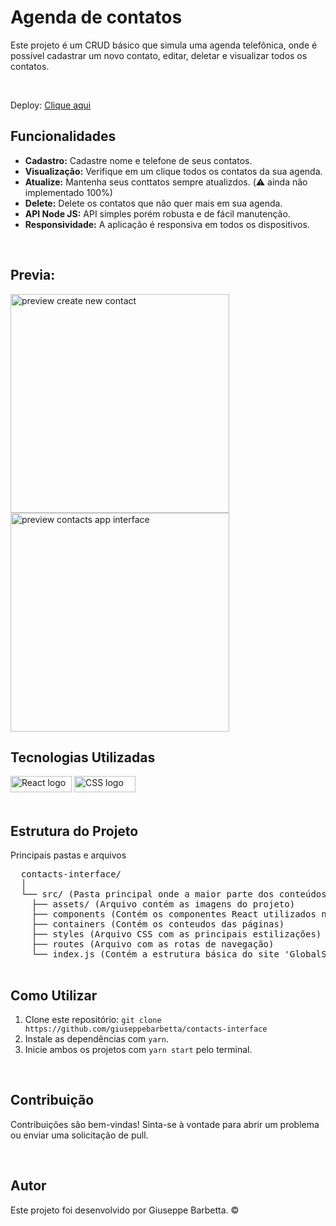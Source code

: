 <body>
  <h1>Agenda de contatos</h1>
  <p>Este projeto é um CRUD básico que simula uma agenda telefônica, onde é possível cadastrar um novo contato, editar, deletar e visualizar todos os contatos.</p><br>
  
  <p>Deploy:  <a href='https://contacts-interface.netlify.app/'> Clique aqui</a></p>

  <h2>Funcionalidades</h2>
  <ul>
      <li><strong>Cadastro:</strong> Cadastre nome e telefone de seus contatos.</li>
      <li><strong>Visualização:</strong> Verifique em um clique todos os contatos da sua agenda.</li>
      <li><strong>Atualize:</strong> Mantenha seus conttatos sempre atualizdos. (⚠️ ainda não implementado 100%)</li>
      <li><strong>Delete:</strong> Delete os contatos que não quer mais em sua agenda.</li>
      <li><strong>API Node JS:</strong> API simples porém robusta e de fácil manutenção.</li>
      <li><strong>Responsividade:</strong> A aplicação é responsiva em todos os dispositivos.</li>
  </ul><br>

  <h2>Previa:</h2>

  <div display: flex>
  <img src='https://github.com/giuseppebarbetta/contacts-interface/assets/148505073/3216762c-f43b-4182-9137-055e4a34aa84' alt='preview create new contact' width='350px' />
  <img src='https://github.com/giuseppebarbetta/contacts-interface/assets/148505073/e5150a15-1323-4efb-aac6-f3cf667b3a1a' alt='preview contacts app interface' width='350px' />

  </div>

  <h2>Tecnologias Utilizadas</h2>
  <div display: flex>
    <img src="https://img.shields.io/badge/React-20232A?style=for-the-badge&logo=react&logoColor=61DAFB" width="98px" height="26px" alt='React logo'> 
    <img src="https://img.shields.io/badge/CSS3-1572B6?style=for-the-badge&logo=css3&logoColor=white" width="98px" height="26px" alt='CSS logo'>
  </div><br>

  <h2>Estrutura do Projeto</h2>
  <p>Principais pastas e arquivos</p>

  <pre>
  contacts-interface/
  │
  └── src/ (Pasta principal onde a maior parte dos conteúdos da aplicação se encontram)
    ├── assets/ (Arquivo contém as imagens do projeto)
    ├── components (Contém os componentes React utilizados na criação da aplicação)
    ├── containers (Contém os conteudos das páginas)
    ├── styles (Arquivo CSS com as principais estilizações)
    ├── routes (Arquivo com as rotas de navegação)
    └── index.js (Contém a estrutura básica do site 'GlobalStyle' e 'Routes')
  </pre>

  <h2>Como Utilizar</h2>
  <ol>
      <li>Clone este repositório: <code>git clone https://github.com/giuseppebarbetta/contacts-interface</code></li>
      <li>Instale as dependências com <code>yarn</code>.</li>
      <li>Inicie ambos os projetos com <code>yarn start</code> pelo terminal.</li>
  </ol><br>

  <h2>Contribuição</h2>
  <p>Contribuições são bem-vindas! Sinta-se à vontade para abrir um problema ou enviar uma solicitação de pull.</p><br>

  <h2>Autor</h2>

  <p>Este projeto foi desenvolvido por Giuseppe Barbetta. ©</p>
</body>

</html>
